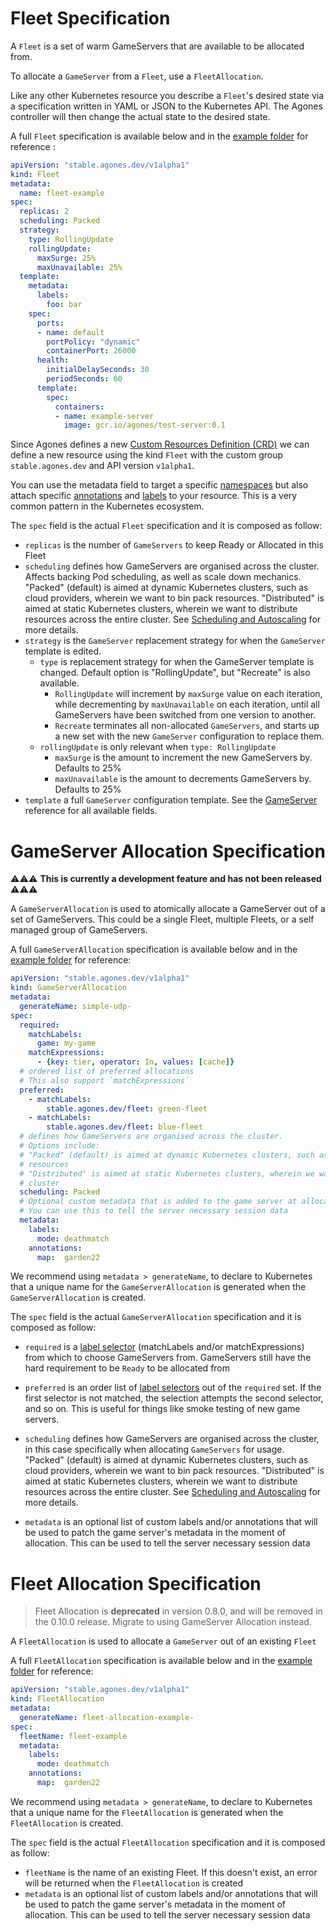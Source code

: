 # Fleet Specification

A `Fleet` is a set of warm GameServers that are available to be allocated from.

To allocate a `GameServer` from a `Fleet`, use a `FleetAllocation`.

Like any other Kubernetes resource you describe a `Fleet`'s desired state via a specification written in YAML or JSON to the Kubernetes API. The Agones controller will then change the actual state to the desired state.

A full `Fleet` specification is available below and in the [example folder](../examples/fleet.yaml) for reference :

```yaml
apiVersion: "stable.agones.dev/v1alpha1"
kind: Fleet
metadata:
  name: fleet-example
spec:
  replicas: 2
  scheduling: Packed
  strategy:
    type: RollingUpdate
    rollingUpdate:
      maxSurge: 25%
      maxUnavailable: 25%  
  template:
    metadata:
      labels:
        foo: bar
    spec:
      ports:
      - name: default
        portPolicy: "dynamic"
        containerPort: 26000
      health:
        initialDelaySeconds: 30
        periodSeconds: 60
      template:
        spec:
          containers:
          - name: example-server
            image: gcr.io/agones/test-server:0.1
```

Since Agones defines a new 
[Custom Resources Definition (CRD)](https://kubernetes.io/docs/concepts/api-extension/custom-resources/) 
we can define a new resource using the kind `Fleet` with the custom group `stable.agones.dev` and API 
version `v1alpha1`.

You can use the metadata field to target a specific 
[namespaces](https://kubernetes.io/docs/concepts/overview/working-with-objects/namespaces/) but also 
attach specific [annotations](https://kubernetes.io/docs/concepts/overview/working-with-objects/annotations/) 
and [labels](https://kubernetes.io/docs/concepts/overview/working-with-objects/labels/) to your resource. 
This is a very common pattern in the Kubernetes ecosystem.

The `spec` field is the actual `Fleet` specification and it is composed as follow:

- `replicas` is the number of `GameServers` to keep Ready or Allocated in this Fleet
- `scheduling` defines how GameServers are organised across the cluster. Affects backing Pod scheduling, as well as scale
                 down mechanics.
                 "Packed" (default) is aimed at dynamic Kubernetes clusters, such as cloud providers, wherein we want to bin pack
                 resources. "Distributed" is aimed at static Kubernetes clusters, wherein we want to distribute resources across the entire
                 cluster. See [Scheduling and Autoscaling](scheduling_autoscaling.md) for more details.
- `strategy` is the `GameServer` replacement strategy for when the `GameServer` template is edited.
  - `type` is replacement strategy for when the GameServer template is changed. Default option is "RollingUpdate", but "Recreate" is also available.
    - `RollingUpdate` will increment by `maxSurge` value on each iteration, while decrementing by `maxUnavailable` on each iteration, until all GameServers have been switched from one version to another.   
    - `Recreate` terminates all non-allocated `GameServers`, and starts up a new set with the new `GameServer` configuration to replace them.
  - `rollingUpdate` is only relevant when `type: RollingUpdate`
    - `maxSurge` is the amount to increment the new GameServers by. Defaults to 25%
    - `maxUnavailable` is the amount to decrements GameServers by. Defaults to 25%
- `template` a full `GameServer` configuration template.
   See the [GameServer](./gameserver_spec.md) reference for all available fields.

# GameServer Allocation Specification

⚠️⚠️⚠️ **This is currently a development feature and has not been released** ⚠️⚠️⚠️

A `GameServerAllocation` is used to atomically allocate a GameServer out of a set of GameServers. 
This could be a single Fleet, multiple Fleets, or a self managed group of GameServers.

A full `GameServerAllocation` specification is available below and in the 
[example folder](../examples/gameserverallocation.yaml) for reference:


```yaml
apiVersion: "stable.agones.dev/v1alpha1"
kind: GameServerAllocation
metadata:
  generateName: simple-udp-
spec:
  required:
    matchLabels:
      game: my-game
    matchExpressions:
      - {key: tier, operator: In, values: [cache]}
  # ordered list of preferred allocations 
  # This also support `matchExpressions`
  preferred:
    - matchLabels:
        stable.agones.dev/fleet: green-fleet
    - matchLabels:
        stable.agones.dev/fleet: blue-fleet
  # defines how GameServers are organised across the cluster.
  # Options include:
  # "Packed" (default) is aimed at dynamic Kubernetes clusters, such as cloud providers, wherein we want to bin pack
  # resources
  # "Distributed" is aimed at static Kubernetes clusters, wherein we want to distribute resources across the entire
  # cluster
  scheduling: Packed
  # Optional custom metadata that is added to the game server at allocation
  # You can use this to tell the server necessary session data
  metadata:
    labels:
      mode: deathmatch
    annotations:
      map:  garden22
```

We recommend using `metadata > generateName`, to declare to Kubernetes that a unique
name for the `GameServerAllocation` is generated when the `GameServerAllocation` is created.

The `spec` field is the actual `GameServerAllocation` specification and it is composed as follow:

- `required` is a [label selector](https://kubernetes.io/docs/concepts/overview/working-with-objects/labels/) 
   (matchLabels and/or matchExpressions) from which to choose GameServers from.
   GameServers still have the hard requirement to be `Ready` to be allocated from
- `preferred` is an order list of [label selectors](https://kubernetes.io/docs/concepts/overview/working-with-objects/labels/)
   out of the `required` set.
   If the first selector is not matched, the selection attempts the second selector, and so on.
   This is useful for things like smoke testing of new game servers. 
- `scheduling` defines how GameServers are organised across the cluster, in this case specifically when allocating
                `GameServers` for usage.
                 "Packed" (default) is aimed at dynamic Kubernetes clusters, such as cloud providers, wherein we want to bin pack
                 resources. "Distributed" is aimed at static Kubernetes clusters, wherein we want to distribute resources across the entire
                 cluster. See [Scheduling and Autoscaling](scheduling_autoscaling.md) for more details.
  
- `metadata` is an optional list of custom labels and/or annotations that will be used to patch 
  the game server's metadata in the moment of allocation. This can be used to tell the server necessary session data

# Fleet Allocation Specification

> Fleet Allocation is **deprecated** in version 0.8.0, and will be removed in the 0.10.0 release.
  Migrate to using GameServer Allocation instead.

A `FleetAllocation` is used to allocate a `GameServer` out of an existing `Fleet`

A full `FleetAllocation` specification is available below and in the 
[example folder](../examples/fleetallocation.yaml) for reference:

```yaml
apiVersion: "stable.agones.dev/v1alpha1"
kind: FleetAllocation
metadata:
  generateName: fleet-allocation-example-
spec:
  fleetName: fleet-example
  metadata:
    labels:
      mode: deathmatch
    annotations:
      map:  garden22
```

We recommend using `metadata > generateName`, to declare to Kubernetes that a unique
name for the `FleetAllocation` is generated when the `FleetAllocation` is created.

The `spec` field is the actual `FleetAllocation` specification and it is composed as follow:

- `fleetName` is the name of an existing Fleet. If this doesn't exist, an error will be returned
  when the `FleetAllocation` is created
- `metadata` is an optional list of custom labels and/or annotations that will be used to patch 
  the game server's metadata in the moment of allocation. This can be used to tell the server necessary session data
